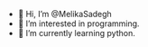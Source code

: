 - 👋 Hi, I’m @MelikaSadegh
- 👀 I’m interested in programming.
- 🌱 I’m currently learning python.

<!---
MelikaSadegh/MelikaSadegh is a ✨ special ✨ repository because its `README.md` (this file) appears on your GitHub profile.
You can click the Preview link to take a look at your changes.
--->
